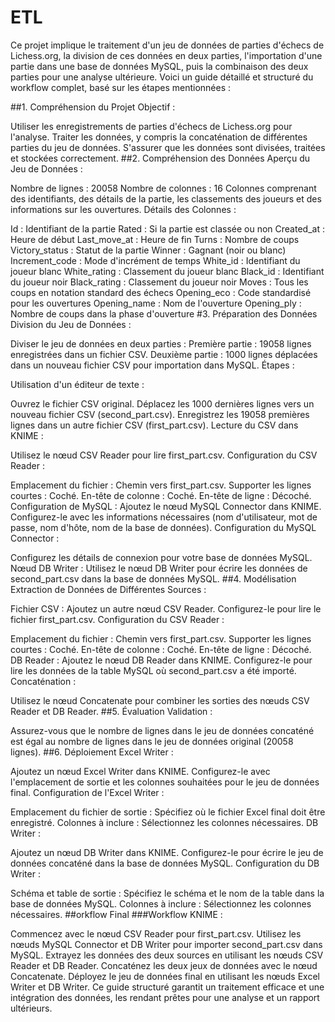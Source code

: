 # ETL
Ce projet implique le traitement d'un jeu de données de parties d'échecs de Lichess.org, la division de ces données en deux parties, l'importation d'une partie dans une base de données MySQL, puis la combinaison des deux parties pour une analyse ultérieure. Voici un guide détaillé et structuré du workflow complet, basé sur les étapes mentionnées :

##1. Compréhension du Projet
Objectif :

Utiliser les enregistrements de parties d'échecs de Lichess.org pour l'analyse.
Traiter les données, y compris la concaténation de différentes parties du jeu de données.
S'assurer que les données sont divisées, traitées et stockées correctement.
##2. Compréhension des Données
Aperçu du Jeu de Données :

Nombre de lignes : 20058
Nombre de colonnes : 16
Colonnes comprenant des identifiants, des détails de la partie, les classements des joueurs et des informations sur les ouvertures.
Détails des Colonnes :

Id : Identifiant de la partie
Rated : Si la partie est classée ou non
Created_at : Heure de début
Last_move_at : Heure de fin
Turns : Nombre de coups
Victory_status : Statut de la partie
Winner : Gagnant (noir ou blanc)
Increment_code : Mode d'incrément de temps
White_id : Identifiant du joueur blanc
White_rating : Classement du joueur blanc
Black_id : Identifiant du joueur noir
Black_rating : Classement du joueur noir
Moves : Tous les coups en notation standard des échecs
Opening_eco : Code standardisé pour les ouvertures
Opening_name : Nom de l'ouverture
Opening_ply : Nombre de coups dans la phase d'ouverture
#3. Préparation des Données
Division du Jeu de Données :

Diviser le jeu de données en deux parties :
Première partie : 19058 lignes enregistrées dans un fichier CSV.
Deuxième partie : 1000 lignes déplacées dans un nouveau fichier CSV pour importation dans MySQL.
Étapes :

Utilisation d'un éditeur de texte :

Ouvrez le fichier CSV original.
Déplacez les 1000 dernières lignes vers un nouveau fichier CSV (second_part.csv).
Enregistrez les 19058 premières lignes dans un autre fichier CSV (first_part.csv).
Lecture du CSV dans KNIME :

Utilisez le nœud CSV Reader pour lire first_part.csv.
Configuration du CSV Reader :

Emplacement du fichier : Chemin vers first_part.csv.
Supporter les lignes courtes : Coché.
En-tête de colonne : Coché.
En-tête de ligne : Décoché.
Configuration de MySQL :
Ajoutez le nœud MySQL Connector dans KNIME.
Configurez-le avec les informations nécessaires (nom d'utilisateur, mot de passe, nom d'hôte, nom de la base de données).
Configuration du MySQL Connector :

Configurez les détails de connexion pour votre base de données MySQL.
Nœud DB Writer :
Utilisez le nœud DB Writer pour écrire les données de second_part.csv dans la base de données MySQL.
##4. Modélisation
Extraction de Données de Différentes Sources :

Fichier CSV :
Ajoutez un autre nœud CSV Reader.
Configurez-le pour lire le fichier first_part.csv.
Configuration du CSV Reader :

Emplacement du fichier : Chemin vers first_part.csv.
Supporter les lignes courtes : Coché.
En-tête de colonne : Coché.
En-tête de ligne : Décoché.
DB Reader :
Ajoutez le nœud DB Reader dans KNIME.
Configurez-le pour lire les données de la table MySQL où second_part.csv a été importé.
Concaténation :

Utilisez le nœud Concatenate pour combiner les sorties des nœuds CSV Reader et DB Reader.
##5. Évaluation
Validation :

Assurez-vous que le nombre de lignes dans le jeu de données concaténé est égal au nombre de lignes dans le jeu de données original (20058 lignes).
##6. Déploiement
Excel Writer :

Ajoutez un nœud Excel Writer dans KNIME.
Configurez-le avec l'emplacement de sortie et les colonnes souhaitées pour le jeu de données final.
Configuration de l'Excel Writer :

Emplacement du fichier de sortie : Spécifiez où le fichier Excel final doit être enregistré.
Colonnes à inclure : Sélectionnez les colonnes nécessaires.
DB Writer :

Ajoutez un nœud DB Writer dans KNIME.
Configurez-le pour écrire le jeu de données concaténé dans la base de données MySQL.
Configuration du DB Writer :

Schéma et table de sortie : Spécifiez le schéma et le nom de la table dans la base de données MySQL.
Colonnes à inclure : Sélectionnez les colonnes nécessaires.
##orkflow Final
###Workflow KNIME :

Commencez avec le nœud CSV Reader pour first_part.csv.
Utilisez les nœuds MySQL Connector et DB Writer pour importer second_part.csv dans MySQL.
Extrayez les données des deux sources en utilisant les nœuds CSV Reader et DB Reader.
Concaténez les deux jeux de données avec le nœud Concatenate.
Déployez le jeu de données final en utilisant les nœuds Excel Writer et DB Writer.
Ce guide structuré garantit un traitement efficace et une intégration des données, les rendant prêtes pour une analyse et un rapport ultérieurs.








